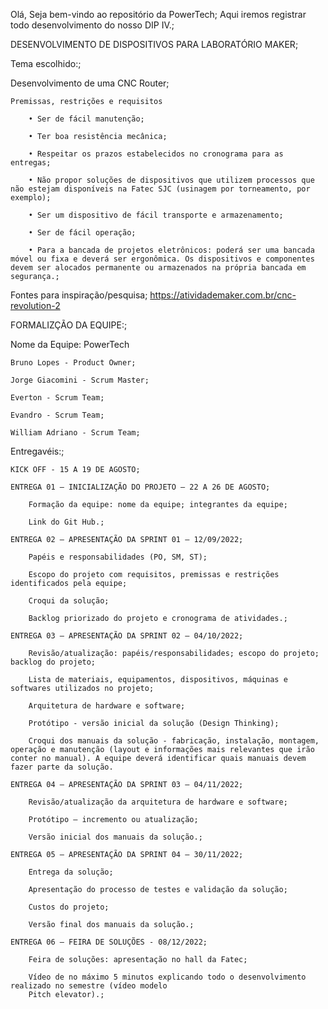 Olá, Seja bem-vindo ao repositório da PowerTech;
Aqui iremos registrar todo desenvolvimento do nosso DIP IV.;

DESENVOLVIMENTO DE DISPOSITIVOS PARA LABORATÓRIO MAKER;

Tema escolhido:;

Desenvolvimento de uma CNC Router;

    Premissas, restrições e requisitos

        • Ser de fácil manutenção;

        • Ter boa resistência mecânica;
        
        • Respeitar os prazos estabelecidos no cronograma para as entregas;
        
        • Não propor soluções de dispositivos que utilizem processos que não estejam disponíveis na Fatec SJC (usinagem por torneamento, por exemplo);
        
        • Ser um dispositivo de fácil transporte e armazenamento;
        
        • Ser de fácil operação;
        
        • Para a bancada de projetos eletrônicos: poderá ser uma bancada móvel ou fixa e deverá ser ergonômica. Os dispositivos e componentes devem ser alocados permanente ou armazenados na própria bancada em segurança.;

Fontes para inspiração/pesquisa;
        https://atividademaker.com.br/cnc-revolution-2

FORMALIZÇÃO DA EQUIPE:;

Nome da Equipe: PowerTech

    Bruno Lopes - Product Owner;

    Jorge Giacomini - Scrum Master;

    Everton - Scrum Team;

    Evandro - Scrum Team;

    William Adriano - Scrum Team;

Entregavéis:;

    KICK OFF - 15 A 19 DE AGOSTO;

    ENTREGA 01 – INICIALIZAÇÃO DO PROJETO – 22 A 26 DE AGOSTO;

        Formação da equipe: nome da equipe; integrantes da equipe;

        Link do Git Hub.;

    ENTREGA 02 – APRESENTAÇÃO DA SPRINT 01 – 12/09/2022;

        Papéis e responsabilidades (PO, SM, ST);

        Escopo do projeto com requisitos, premissas e restrições identificados pela equipe;

        Croqui da solução;

        Backlog priorizado do projeto e cronograma de atividades.;

    ENTREGA 03 – APRESENTAÇÃO DA SPRINT 02 – 04/10/2022;

        Revisão/atualização: papéis/responsabilidades; escopo do projeto; backlog do projeto;

        Lista de materiais, equipamentos, dispositivos, máquinas e softwares utilizados no projeto;

        Arquitetura de hardware e software;

        Protótipo - versão inicial da solução (Design Thinking);

        Croqui dos manuais da solução - fabricação, instalação, montagem, operação e manutenção (layout e informações mais relevantes que irão conter no manual). A equipe deverá identificar quais manuais devem fazer parte da solução.

    ENTREGA 04 – APRESENTAÇÃO DA SPRINT 03 – 04/11/2022;

        Revisão/atualização da arquitetura de hardware e software;

        Protótipo – incremento ou atualização;

        Versão inicial dos manuais da solução.;

    ENTREGA 05 – APRESENTAÇÃO DA SPRINT 04 – 30/11/2022;

        Entrega da solução;

        Apresentação do processo de testes e validação da solução;

        Custos do projeto;

        Versão final dos manuais da solução.;

    ENTREGA 06 – FEIRA DE SOLUÇÕES - 08/12/2022;

        Feira de soluções: apresentação no hall da Fatec;

        Vídeo de no máximo 5 minutos explicando todo o desenvolvimento realizado no semestre (vídeo modelo 
        Pitch elevator).;